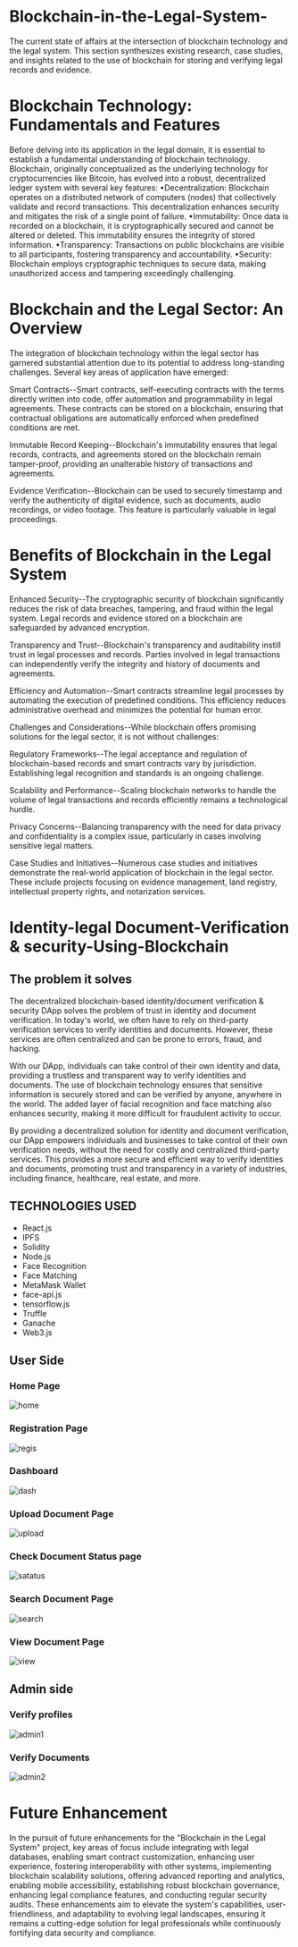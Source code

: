 # Blockchain-in-the-Legal-System-
The current state of affairs at the intersection of blockchain technology and the legal system. This section synthesizes existing research, case studies, and insights related to the use of blockchain for storing and verifying legal records and evidence.
# Blockchain Technology: Fundamentals and Features
Before delving into its application in the legal domain, it is essential to establish a fundamental understanding of blockchain technology. Blockchain, originally conceptualized as the underlying technology for cryptocurrencies like Bitcoin, has evolved into a robust, decentralized ledger system with several key features:
•Decentralization: Blockchain operates on a distributed network of computers (nodes) that collectively validate and record transactions. This decentralization enhances security and mitigates the risk of a single point of failure.
•Immutability: Once data is recorded on a blockchain, it is cryptographically secured and cannot be altered or deleted. This immutability ensures the integrity of stored information.
•Transparency: Transactions on public blockchains are visible to all participants, fostering transparency and accountability.
•Security: Blockchain employs cryptographic techniques to secure data, making unauthorized access and tampering exceedingly challenging.
# Blockchain and the Legal Sector: An Overview

The integration of blockchain technology within the legal sector has garnered substantial attention due to its potential to address long-standing challenges. Several key areas of application have emerged:

Smart Contracts--Smart contracts, self-executing contracts with the terms directly written into code, offer automation and programmability in legal agreements. These contracts can be stored on a blockchain, ensuring that contractual obligations are automatically enforced when predefined conditions are met.

Immutable Record Keeping--Blockchain's immutability ensures that legal records, contracts, and agreements stored on the blockchain remain tamper-proof, providing an unalterable history of transactions and agreements.

Evidence Verification--Blockchain can be used to securely timestamp and verify the authenticity of digital evidence, such as documents, audio recordings, or video footage. This feature is particularly valuable in legal proceedings.
# Benefits of Blockchain in the Legal System

Enhanced Security--The cryptographic security of blockchain significantly reduces the risk of data breaches, tampering, and fraud within the legal system. Legal records and evidence stored on a blockchain are safeguarded by advanced encryption.

Transparency and Trust--Blockchain's transparency and auditability instill trust in legal processes and records. Parties involved in legal transactions can independently verify the integrity and history of documents and agreements.

Efficiency and Automation--Smart contracts streamline legal processes by automating the execution of predefined conditions. This efficiency reduces administrative overhead and minimizes the potential for human error.

Challenges and Considerations--While blockchain offers promising solutions for the legal sector, it is not without challenges:

Regulatory Frameworks--The legal acceptance and regulation of blockchain-based records and smart contracts vary by jurisdiction. Establishing legal recognition and standards is an ongoing challenge.

Scalability and Performance--Scaling blockchain networks to handle the volume of legal transactions and records efficiently remains a technological hurdle.

Privacy Concerns--Balancing transparency with the need for data privacy and confidentiality is a complex issue, particularly in cases involving sensitive legal matters.

Case Studies and Initiatives--Numerous case studies and initiatives demonstrate the real-world application of blockchain in the legal sector. These include projects focusing on evidence management, land registry, intellectual property rights, and notarization services.
# Identity-legal Document-Verification & security-Using-Blockchain


## The problem it solves
The decentralized blockchain-based identity/document verification & security DApp solves the problem of trust in identity and document verification. In today's world, we often have to rely on third-party verification services to verify identities and documents. However, these services are often centralized and can be prone to errors, fraud, and hacking.

With our DApp, individuals can take control of their own identity and data, providing a trustless and transparent way to verify identities and documents. The use of blockchain technology ensures that sensitive information is securely stored and can be verified by anyone, anywhere in the world. The added layer of facial recognition and face matching also enhances security, making it more difficult for fraudulent activity to occur.

By providing a decentralized solution for identity and document verification, our DApp empowers individuals and businesses to take control of their own verification needs, without the need for costly and centralized third-party services. This provides a more secure and efficient way to verify identities and documents, promoting trust and transparency in a variety of industries, including finance, healthcare, real estate, and more.

## TECHNOLOGIES USED
- React.js
- IPFS
- Solidity
- Node.js
- Face Recognition
- Face Matching
- MetaMask Wallet
- face-api.js
- tensorflow.js
- Truffle
- Ganache
- Web3.js
## User Side
### Home Page
![home](https://user-images.githubusercontent.com/76804228/232243028-cd0328f0-e0a9-4e8f-b314-5f501dff3685.png)

### Registration Page
![regis](https://user-images.githubusercontent.com/76804228/232243762-99d85172-932f-466e-b2fd-49a727458a76.png)

### Dashboard
![dash](https://user-images.githubusercontent.com/76804228/232243091-f3aa6cab-54b7-48c5-a084-5bd8b51237ef.png)

### Upload Document Page
![upload](https://user-images.githubusercontent.com/76804228/232243201-dbfdfbb0-1e8f-4782-a0bc-a89fb6ddc376.png)

### Check Document Status page
![satatus](https://user-images.githubusercontent.com/76804228/232243300-1eda7cd1-3693-4383-a352-1d47b7f85cac.png)

### Search Document Page 
![search](https://user-images.githubusercontent.com/76804228/232243367-66648c6e-67f3-46b9-b0fd-b6eac716303d.png)

### View Document Page
![view](https://user-images.githubusercontent.com/76804228/232243685-05b6c82b-384d-45bf-bee4-0b77d5476ec8.png)

## Admin side
### Verify profiles
![admin1](https://user-images.githubusercontent.com/76804228/232243975-56bd1659-e0dc-407b-a3f1-5e0e8c7a14b5.png)

### Verify Documents
![admin2](https://user-images.githubusercontent.com/76804228/232244039-5ec202dc-39b3-42a1-aad3-e0a43c3c7d98.png)



# Future Enhancement
In the pursuit of future enhancements for the "Blockchain in the Legal System" project, key areas of focus include integrating with legal databases, enabling smart contract customization, enhancing user experience, fostering interoperability with other systems, implementing blockchain scalability solutions, offering advanced reporting and analytics, enabling mobile accessibility, establishing robust blockchain governance, enhancing legal compliance features, and conducting regular security audits. These enhancements aim to elevate the system's capabilities, user-friendliness, and adaptability to evolving legal landscapes, ensuring it remains a cutting-edge solution for legal professionals while continuously fortifying data security and compliance.

